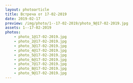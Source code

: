```yaml
---
layout: photoarticle
title: Встреча от 17-02-2019
date: 2019-02-17
preview: /img/photo/1--17-02-2019/photo_9@17-02-2019.jpg
assets: 1--17-02-2019
photos:
    - photo_1@17-02-2019.jpg
    - photo_2@17-02-2019.jpg
    - photo_3@17-02-2019.jpg
    - photo_4@17-02-2019.jpg
    - photo_5@17-02-2019.jpg
    - photo_6@17-02-2019.jpg
    - photo_7@17-02-2019.jpg
    - photo_8@17-02-2019.jpg
    - photo_9@17-02-2019.jpg
---
```

